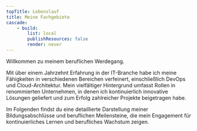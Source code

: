 ```yaml
---
topTitle: Lebenslauf
title: Meine Fachgebiete
cascade:
    - build:
        list: local
        publishResources: false
        render: never
---
```


Willkommen zu meinem beruflichen Werdegang.


Mit über einem Jahrzehnt Erfahrung in der IT-Branche habe ich meine Fähigkeiten in verschiedenen Bereichen verfeinert,
einschließlich DevOps und Cloud-Architektur. Mein vielfältiger Hintergrund umfasst Rollen in renommierten Unternehmen,
in denen ich kontinuierlich innovative Lösungen geliefert und zum Erfolg zahlreicher Projekte beigetragen habe.


Im Folgenden findst du eine detaillierte Darstellung meiner Bildungsabschlüsse und beruflichen Meilensteine,
die mein Engagement für kontinuierliches Lernen und berufliches Wachstum zeigen.
